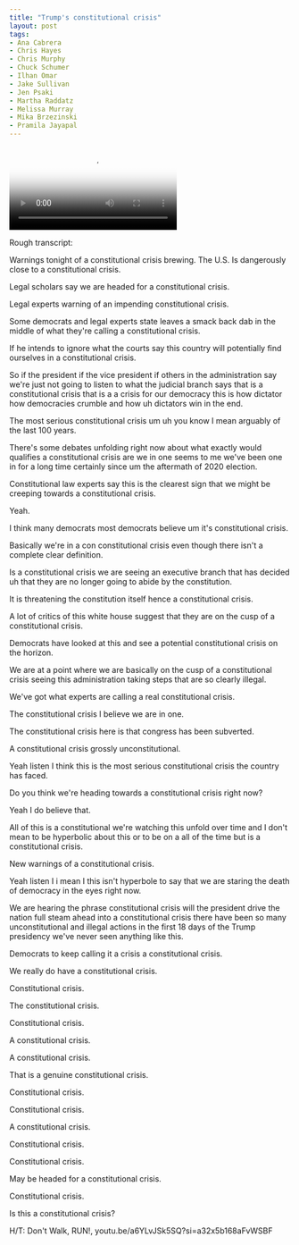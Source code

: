 ```yaml
---
title: "Trump's constitutional crisis"
layout: post
tags:
- Ana Cabrera
- Chris Hayes
- Chris Murphy
- Chuck Schumer
- Ilhan Omar
- Jake Sullivan
- Jen Psaki
- Martha Raddatz
- Melissa Murray
- Mika Brzezinski
- Pramila Jayapal
---
```


<div class="embed-responsive embed-responsive-16by9" style="margin-bottom: 1em;"><video class="embed-responsive-item" controls src="https://www.glockspiel.com/impeach45/2025-02-14-constitutional-crisis.mp4" poster="https://www.glockspiel.com/impeach45/2025-02-14-constitutional-crisis.jpg"></video><br></div>

Rough transcript:

Warnings tonight of a constitutional crisis brewing. The U.S. Is dangerously close to a constitutional crisis.

Legal scholars say we are headed for a constitutional crisis.

Legal experts warning of an impending constitutional crisis.

Some democrats and legal experts state leaves a smack back dab in the middle of what they're calling a constitutional crisis.

If he intends to ignore what the courts say this country will potentially find ourselves in a constitutional crisis.

So if the president if the vice president if others in the administration say we're just not going to listen to what the judicial branch says that is a constitutional crisis that is a a crisis for our democracy this is how dictator how democracies crumble and how uh dictators win in the end.

The most serious constitutional crisis um uh you know I mean arguably of the last 100 years.

There's some debates unfolding right now about what exactly would qualifies a constitutional crisis are we in one seems to me we've been one in for a long time certainly since um the aftermath of 2020 election.

Constitutional law experts say this is the clearest sign that we might be creeping towards a constitutional crisis.

Yeah.

I think many democrats most democrats believe um it's constitutional crisis.

Basically we're in a con constitutional crisis even though there isn't a complete clear definition.

Is a constitutional crisis we are seeing an executive branch that has decided uh that they are no longer going to abide by the constitution.

It is threatening the constitution itself hence a constitutional crisis.

A lot of critics of this white house suggest that they are on the cusp of a constitutional crisis.

Democrats have looked at this and see a potential constitutional crisis on the horizon.

We are at a point where we are basically on the cusp of a constitutional crisis seeing this administration taking steps that are so clearly illegal.

We've got what experts are calling a real constitutional crisis.

The constitutional crisis I believe we are in one.

The constitutional crisis here is that congress has been subverted.

A constitutional crisis grossly unconstitutional.

Yeah listen I think this is the most serious constitutional crisis the country has faced.

Do you think we're heading towards a constitutional crisis right now?

Yeah I do believe that.

All of this is a constitutional we're watching this unfold over time and I don't mean to be hyperbolic about this or to be on a all of the time but is a constitutional crisis.

New warnings of a constitutional crisis.

Yeah listen I i mean I this isn't hyperbole to say that we are staring the death of democracy in the eyes right now.

We are hearing the phrase constitutional crisis will the president drive the nation full steam ahead into a constitutional crisis there have been so many unconstitutional and illegal actions in the first 18 days of the Trump presidency we've never seen anything like this.

Democrats to keep calling it a crisis a constitutional crisis.

We really do have a constitutional crisis.

Constitutional crisis.

The constitutional crisis.

Constitutional crisis.

A constitutional crisis.

A constitutional crisis.

That is a genuine constitutional crisis.

Constitutional crisis.

Constitutional crisis.

A constitutional crisis.

Constitutional crisis.

Constitutional crisis.

May be headed for a constitutional crisis.

Constitutional crisis.

Is this a constitutional crisis?

H/T: Don't Walk, RUN!, youtu.be/a6YLvJSk5SQ?si=a32x5b168aFvWSBF
